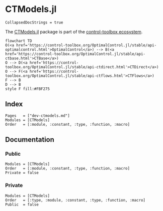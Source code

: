 # CTModels.jl

```@meta
CollapsedDocStrings = true
```

The [CTModels.jl](control-toolbox.org/CTModels.jl) package is part of the [control-toolbox ecosystem](https://github.com/control-toolbox).

```mermaid
flowchart TD
O(<a href='https://control-toolbox.org/OptimalControl.jl/stable/api-optimalcontrol.html'>OptimalControl</a>) --> B(<a href='https://control-toolbox.org/OptimalControl.jl/stable/api-ctbase.html'>CTBase</a>)
O --> D(<a href='https://control-toolbox.org/OptimalControl.jl/stable/api-ctdirect.html'>CTDirect</a>)
O --> F(<a href='https://control-toolbox.org/OptimalControl.jl/stable/api-ctflows.html'>CTFlows</a>)
F --> B
D --> B
style F fill:#FBF275
```

## Index

```@index
Pages   = ["dev-ctmodels.md"]
Modules = [CTModels]
Order   = [:module, :constant, :type, :function, :macro]
```

## Documentation

### Public

```@autodocs
Modules = [CTModels]
Order   = [:module, :constant, :type, :function, :macro]
Private = false
```

### Private

```@autodocs
Modules = [CTModels]
Order   = [:type, :module, :constant, :type, :function, :macro]
Public  = false
```